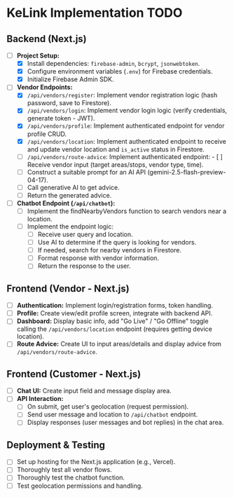 # KeLink Implementation TODO

## Backend (Next.js)

- [ ] **Project Setup:**
  - [x] Install dependencies: `firebase-admin`, `bcrypt`, `jsonwebtoken`.
  - [x] Configure environment variables (`.env`) for Firebase credentials.
  - [x] Initialize Firebase Admin SDK.
- [ ] **Vendor Endpoints:**
  - [x] `/api/vendors/register`: Implement vendor registration logic (hash password, save to Firestore).
  - [x] `/api/vendors/login`: Implement vendor login logic (verify credentials, generate token - JWT).
  - [x] `/api/vendors/profile`: Implement authenticated endpoint for vendor profile CRUD.
  - [x] `/api/vendors/location`: Implement authenticated endpoint to receive and update vendor location and `is_active` status in Firestore.
  - [ ] `/api/vendors/route-advice`: Implement authenticated endpoint: - [ ] Receive vendor input (target areas/stops, vendor type, time).
  - [ ] Construct a suitable prompt for an AI API (gemini-2.5-flash-preview-04-17).
  - [ ] Call generative AI to get advice.
  - [ ] Return the generated advice.
- [ ] **Chatbot Endpoint (`/api/chatbot`):**
  - [ ] Implement the findNearbyVendors function to search vendors near a location.
  - [ ] Implement the endpoint logic:
    - [ ] Receive user query and location.
    - [ ] Use AI to determine if the query is looking for vendors.
    - [ ] If needed, search for nearby vendors in Firestore.
    - [ ] Format response with vendor information.
    - [ ] Return the response to the user.

## Frontend (Vendor - Next.js)

- [ ] **Authentication:** Implement login/registration forms, token handling.
- [ ] **Profile:** Create view/edit profile screen, integrate with backend API.
- [ ] **Dashboard:** Display basic info, add "Go Live" / "Go Offline" toggle calling the `/api/vendors/location` endpoint (requires getting device location).
- [ ] **Route Advice:** Create UI to input areas/details and display advice from `/api/vendors/route-advice`.

## Frontend (Customer - Next.js)

- [ ] **Chat UI:** Create input field and message display area.
- [ ] **API Interaction:**
  - [ ] On submit, get user's geolocation (request permission).
  - [ ] Send user message and location to `/api/chatbot` endpoint.
  - [ ] Display responses (user messages and bot replies) in the chat area.

## Deployment & Testing

- [ ] Set up hosting for the Next.js application (e.g., Vercel).
- [ ] Thoroughly test all vendor flows.
- [ ] Thoroughly test the chatbot function.
- [ ] Test geolocation permissions and handling.

